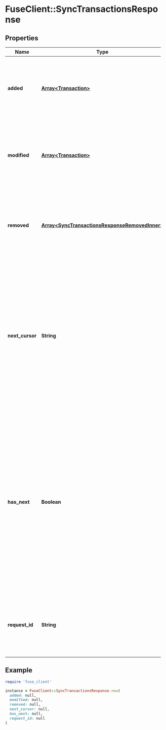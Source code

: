 # FuseClient::SyncTransactionsResponse

## Properties

| Name | Type | Description | Notes |
| ---- | ---- | ----------- | ----- |
| **added** | [**Array&lt;Transaction&gt;**](Transaction.md) | Transactions that have been added to the item since &#x60;cursor&#x60; ordered by ascending last modified time. | [optional] |
| **modified** | [**Array&lt;Transaction&gt;**](Transaction.md) | Transactions that have been modified on the item since &#x60;cursor&#x60; ordered by ascending last modified time. | [optional] |
| **removed** | [**Array&lt;SyncTransactionsResponseRemovedInner&gt;**](SyncTransactionsResponseRemovedInner.md) | Transactions that have been removed from the item since &#x60;cursor&#x60; ordered by ascending last modified time. | [optional] |
| **next_cursor** | **String** | Cursor used for fetching any future updates after the latest update provided in this response. The cursor obtained after all pages have been pulled (indicated by &#x60;has_next&#x60; being &#x60;false&#x60;) will be valid for at least 1 year. This cursor should be persisted for later calls. | [optional] |
| **has_next** | **Boolean** | Represents if more than requested count of transaction updates exist. If true, the additional updates can be fetched by making an additional request with &#x60;cursor&#x60; set to &#x60;next_cursor&#x60;. If &#x60;has_next&#x60; is true, it&#39;s important to pull all available pages, to make it less likely for underlying data changes to conflict with pagination. | [optional] |
| **request_id** | **String** | An identifier that is exclusive to the request and can serve as a means for investigating and resolving issues. | [optional] |

## Example

```ruby
require 'fuse_client'

instance = FuseClient::SyncTransactionsResponse.new(
  added: null,
  modified: null,
  removed: null,
  next_cursor: null,
  has_next: null,
  request_id: null
)
```

